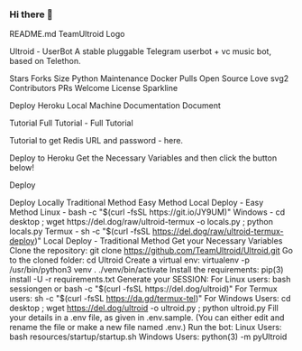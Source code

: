 ### Hi there 👋

<!--
**Nothingere/Nothingere** is a ✨ _special_ ✨ repository because its `README.md` (this file) appears on your GitHub profile.

Here are some ideas to get you started:

- 🔭 I’m currently working on ...
- 🌱 I’m currently learning ...
- 👯 I’m looking to collaborate on ...
- 🤔 I’m looking for help with ...
- 💬 Ask me about ...
- 📫 How to reach me: ...
- 😄 Pronouns: ...
- ⚡ Fun fact: ...
-->
README.md
TeamUltroid Logo

Ultroid - UserBot
A stable pluggable Telegram userbot + vc music bot, based on Telethon.

Stars Forks Size
Python Maintenance Docker Pulls Open Source Love svg2
Contributors PRs Welcome License
Sparkline

Deploy
Heroku
Local Machine
Documentation
Document

Tutorial
Full Tutorial - Full Tutorial

Tutorial to get Redis URL and password - here.

Deploy to Heroku
Get the Necessary Variables and then click the button below!

Deploy

Deploy Locally
Traditional Method
Easy Method
Local Deploy - Easy Method
Linux - bash -c "$(curl -fsSL https://git.io/JY9UM)"
Windows - cd desktop ; wget https://del.dog/raw/ultroid-termux -o locals.py ; python locals.py
Termux - sh -c "$(curl -fsSL https://del.dog/raw/ultroid-termux-deploy)"
Local Deploy - Traditional Method
Get your Necessary Variables
Clone the repository:
git clone https://github.com/TeamUltroid/Ultroid.git
Go to the cloned folder:
cd Ultroid
Create a virtual env:
virtualenv -p /usr/bin/python3 venv . ./venv/bin/activate
Install the requirements:
pip(3) install -U -r requirements.txt
Generate your SESSION:
For Linux users: bash sessiongen or bash -c "$(curl -fsSL https://del.dog/ultroid)"
For Termux users: sh -c "$(curl -fsSL https://da.gd/termux-tel)"
For Windows Users: cd desktop ; wget https://del.dog/ultroid -o ultroid.py ; python ultroid.py
Fill your details in a .env file, as given in .env.sample. (You can either edit and rename the file or make a new file named .env.)
Run the bot:
Linux Users: bash resources/startup/startup.sh
Windows Users: python(3) -m pyUltroid

